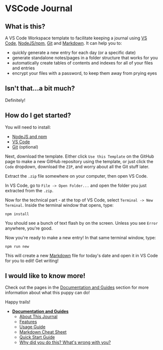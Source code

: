 # VSCode Journal

## What is this?

A VS Code Workspace template to facilitate keeping a journal using [VS Code](https://code.visualstudio.com/), [NodeJS/npm](https://nodejs.org), [Git](https://git-scm.com/) and [Markdown](https://www.markdownguide.org/). It can help you to:

- quickly generate a new entry for each day (or a specific date)
- generate standalone notes/pages in a folder structure that works for you
- automatically create tables of contents and indexes for all of your files and entries
- encrypt your files with a password, to keep them away from prying eyes

## Isn't that...a bit much?

Definitely!

## How do I get started?

You will need to install:

- [NodeJS and npm](https://nodejs.org)
- [VS Code](https://code.visualstudio.com/)
- [Git](https://git-scm.com/) (optional)

Next, download the template. Either click `Use this Template` on the GitHub page to make a new GitHub repository using the template, or just click the `Code` dropdown, download the `ZIP`, and worry about all the Git stuff later.

Extract the `.zip` file somewhere on your computer, then open VS Code.

In VS Code, go to `File -> Open Folder...` and open the folder you just extracted from the `.zip`.

Now for the technical part - at the top of VS Code, select `Terminal -> New Terminal`. Inside the terminal window that opens, type:

`npm install`

You should see a bunch of text flash by on the screen. Unless you see `Error` anywhere, you're good.

Now you're ready to make a new entry! In that same terminal window, type:

`npm run new`

This will create a new [Markdown](https://www.markdownguide.org/) file for today's date and open it in VS Code for you to edit! Get writing!

## I would like to know more!

Check out the pages in the [Documentation and Guides](docs/README.md) section for more information about what this puppy can do!

Happy trails!

<!-- tree generated by markdown-notes-tree starts here -->

- [**Documentation and Guides**](docs/README.md)
  - [About This Journal](docs/about.md)
  - [Features](docs/features.md)
  - [Usage Guide](docs/guide.md)
  - [Markdown Cheat Sheet](docs/markdown-cheat-sheet.md)
  - [Quick Start Guide](docs/quick-start.md)
  - [Why did you do this? What's wrong with you?](docs/story.md)

<!-- tree generated by markdown-notes-tree ends here -->
